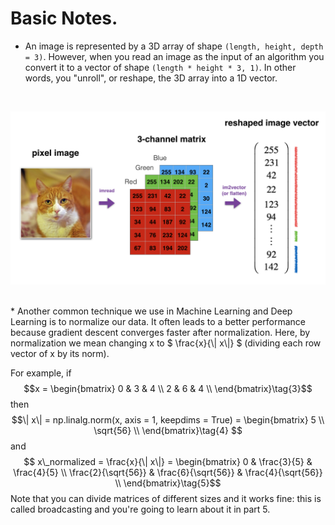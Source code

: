 # Basic Notes.

* An image is represented by a 3D array of shape ```(length, height, depth = 3)```. However, when you read an image as the input of an algorithm you convert it to a vector of shape ```(length * height * 3, 1)```. In other words, you "unroll", or reshape, the 3D array into a 1D vector.
<br>
<p align="center">
  <kbd>
  <img src="https://github.com/rjrockzz/deep-learning/blob/master/Coursera/dl.png">
  </kbd>  
</p><br>
* Another common technique we use in Machine Learning and Deep Learning is to normalize our data. It often leads to a better performance because gradient descent converges faster after normalization. Here, by normalization we mean changing x to $ \frac{x}{\| x\|} $ (dividing each row vector of x by its norm).

For example, if $$x = 
\begin{bmatrix}
    0 & 3 & 4 \\
    2 & 6 & 4 \\
\end{bmatrix}\tag{3}$$ then $$\| x\| = np.linalg.norm(x, axis = 1, keepdims = True) = \begin{bmatrix}
    5 \\
    \sqrt{56} \\
\end{bmatrix}\tag{4} $$and        $$ x\_normalized = \frac{x}{\| x\|} = \begin{bmatrix}
    0 & \frac{3}{5} & \frac{4}{5} \\
    \frac{2}{\sqrt{56}} & \frac{6}{\sqrt{56}} & \frac{4}{\sqrt{56}} \\
\end{bmatrix}\tag{5}$$ Note that you can divide matrices of different sizes and it works fine: this is called broadcasting and you're going to learn about it in part 5.
